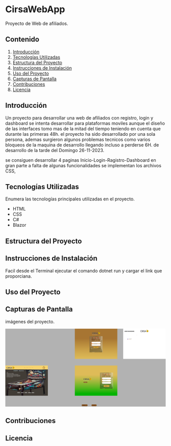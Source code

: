 # CirsaWebApp

Proyecto de Web de afiliados.

## Contenido

1. [Introducción](#introducción)
2. [Tecnologías Utilizadas](#tecnologías-utilizadas)
3. [Estructura del Proyecto](#estructura-del-proyecto)
4. [Instrucciones de Instalación](#instrucciones-de-instalación)
5. [Uso del Proyecto](#uso-del-proyecto)
6. [Capturas de Pantalla](#capturas-de-pantalla)
7. [Contribuciones](#contribuciones)
8. [Licencia](#licencia)

## Introducción

Un proyecto para desarrollar una web de afiliados con registro, login y dashboard se intenta desarrollar 
para plataformas moviles aunque el diseño de las interfaces tomo mas de la mitad del tiempo teniendo en 
cuenta que durante las primeras 48h. el proyecto ha sido desarrollado por una sola persona, ademas 
surgieron algunos problemas tecnicos como varios bloqueos de la maquina de desarrollo llegando incluso a 
perderse 6H. de desarrollo de la tarde del Domingo 26-11-2023.

se consiguen desarrollar 4 paginas Inicio-Login-Ragistro-Dashboard en gran parte a falta de algunas 
funcionalidades se implementan los archivos CSS, 

## Tecnologías Utilizadas

Enumera las tecnologías principales utilizadas en el proyecto.

- HTML
- CSS
- C#
- Blazor

## Estructura del Proyecto



## Instrucciones de Instalación

Facil desde el Terminal ejecutar el comando dotnet run y cargar el link que proporciana.

## Uso del Proyecto



## Capturas de Pantalla

 imágenes del proyecto.

![CIRSA_HOME_PAGE_2](https://github.com/Twinkym/CirsaWebApp/blob/main/wwwroot/CIRSA_HOME_PAGE_2.png)


## Contribuciones



## Licencia


